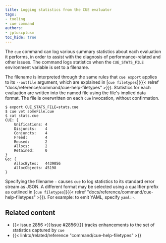 ```yaml
---
title: Logging statistics from the CUE evaluator
tags:
- tooling
- cue command
authors:
- jpluscplusm
toc_hide: true
---
```


The `cue` command can log various summary statistics about each evaluation it
performs, in order to assist with the diagnosis of performance-related and
other issues. The command logs statistics when the `CUE_STATS_FILE` environment
variable is set to a filename.

The filename is interpreted through the same rules that `cue export` applies to
its `--outfile` argument, which are explained in
[`cue filetypes`]({{< relref "docs/reference/command/cue-help-filetypes" >}}).
Statistics for each evaluation are written into the named file using the file's
implied data format.
The file is overwritten on each `cue` invocation, without confirmation.

```text { title="TERMINAL" type="terminal" codeToCopy="ZXhwb3J0IENVRV9TVEFUU19GSUxFPXN0YXRzLmN1ZQpjdWUgdmV0IHNvbWVGaWxlLmN1ZQpjYXQgc3RhdHMuY3Vl" }
$ export CUE_STATS_FILE=stats.cue
$ cue vet someFile.cue
$ cat stats.cue
CUE: {
	Unifications: 4
	Disjuncts:    4
	Conjuncts:    4
	Freed:        4
	Reused:       2
	Allocs:       2
	Retained:     0
}
Go: {
	AllocBytes:   4439056
	AllocObjects: 45198
}
```

Specifying the filename `-` causes `cue` to log statistics to its standard error stream as JSON.
A different format may be selected using a qualifier prefix as outlined in
[`cue filetypes`]({{< relref "docs/reference/command/cue-help-filetypes" >}}).
For example: to emit YAML, specify `yaml:-`.

<!-- TODO: what do the emitted stats mean?
## Interpreting the statistics
-->

## Related content

- {{< issue 2856 >}}Issue #2856{{</issue>}} tracks enhancements to the set of statistics captured by `cue`
- {{< linkto/related/reference "command/cue-help-filetypes" >}}

